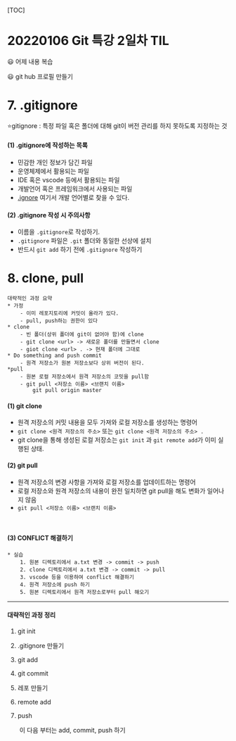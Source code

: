 [TOC]



# 20220106 Git 특강 2일차 TIL

:smiley: 어제 내용 복습

:smiley: git hub 프로필 만들기



# 7. .gitignore

:star:gitignore : 특정 파일 혹은 폴더에 대해 git이 버전 관리를 하지 못하도록 지정하는 것

#### (1) .gitignore에 작성하는 목록

* 민감한 개인 정보가 담긴 파일
* 운영체제에서 활용되는 파일
* IDE 혹은 vscode 등에서 활용되는 파일
* 개발언어 혹은 프레임워크에서 사용되는 파일
* [.ignore](https://www.toptal.com/developers/gitignore) 여기서 개발 언어별로 찾을 수 있다.



#### (2) .gitignore 작성 시 주의사항

- 이름을 `.gitignore`로 작성하기.
- `.gitignore` 파일은 `.git` 폴더와 동일한 선상에 설치
- 반드시 `git add` 하기 전에 `.gitignore` 작성하기



# 8. clone, pull

``` 
대략적인 과정 요약
* 가정
	- 이미 레포지토리에 커밋이 올라가 있다.
	- pull, push하는 권한이 있다
* clone
	- 빈 폴더(상위 폴더에 git이 없어야 함)에 clone
	- git clone <url> -> 새로운 폴더를 만들면서 clone
	- giot clone <url> . -> 현재 폴더에 그대로
* Do something and push commit
	- 원격 저장소가 원본 저장소보다 상위 버전이 된다.
*pull
	- 원본 로컬 저장소에서 원격 저장소의 코밋을 pull함
	- git pull <저장소 이름> <브랜치 이름>
		git pull origin master
```



#### (1) git clone

* 원격 저장소의 커밋 내용을 모두 가져와 로컬 저장소를 생성하는 명령어
* `git clone <원격 저장소의 주소>`  또는 `git clone <원격 저장소의 주소> .`
* git clone을 통해 생성된 로컬 저장소는 `git init` 과 `git remote add`가 이미 실행된 상태.



#### (2) git pull

- 원격 저장소의 변경 사항을 가져와 로컬 저장소를 업데이트하는 명령어
- 로컬 저장소와 원격 저장소의 내용이 완전 일치하면 git pull을 해도 변화가 일어나지 않음
- `git pull <저장소 이름> <브랜치 이름>`

​	

#### (3) CONFLICT 해결하기

```
* 실습
	1. 원본 디렉토리에서 a.txt 변경 -> commit -> push
	2. clone 디렉토리에서 a.txt 변경 -> commit -> pull
	3. vscode 등을 이용하여 conflict 해결하기
	4. 원격 저장소에 push 하기
	5. 원본 디렉토리에서 원격 저장소로부터 pull 해오기
```





---

#### 대략적인 과정 정리

1. git init

2. .gitignore 만들기

3. git add

4. git commit

5. 레포 만들기

6. remote add <name> <url>

7. push

   ​	이 다음 부터는 add, commit, push 하기
